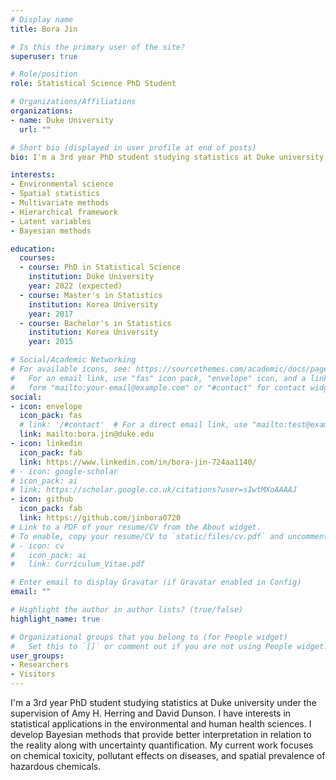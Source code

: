 ```yaml
---
# Display name
title: Bora Jin

# Is this the primary user of the site?
superuser: true

# Role/position
role: Statistical Science PhD Student

# Organizations/Affiliations
organizations:
- name: Duke University
  url: ""

# Short bio (displayed in user profile at end of posts)
bio: I'm a 3rd year PhD student studying statistics at Duke university.

interests:
- Environmental science 
- Spatial statistics 
- Multivariate methods
- Hierarchical framework
- Latent variables 
- Bayesian methods

education:
  courses:
  - course: PhD in Statistical Science 
    institution: Duke University
    year: 2022 (expected)
  - course: Master's in Statistics 
    institution: Korea University
    year: 2017
  - course: Bachelor's in Statistics
    institution: Korea University
    year: 2015

# Social/Academic Networking
# For available icons, see: https://sourcethemes.com/academic/docs/page-builder/#icons
#   For an email link, use "fas" icon pack, "envelope" icon, and a link in the
#   form "mailto:your-email@example.com" or "#contact" for contact widget.
social:
- icon: envelope
  icon_pack: fas
  # link: '/#contact'  # For a direct email link, use "mailto:test@example.org".
  link: mailto:bora.jin@duke.edu
- icon: linkedin
  icon_pack: fab
  link: https://www.linkedin.com/in/bora-jin-724aa1140/
# - icon: google-scholar
# icon_pack: ai
# link: https://scholar.google.co.uk/citations?user=sIwtMXoAAAAJ
- icon: github
  icon_pack: fab
  link: https://github.com/jinbora0720
# Link to a PDF of your resume/CV from the About widget.
# To enable, copy your resume/CV to `static/files/cv.pdf` and uncomment the lines below.
# - icon: cv
#   icon_pack: ai
#   link: Curriculum_Vitae.pdf

# Enter email to display Gravatar (if Gravatar enabled in Config)
email: ""

# Highlight the author in author lists? (true/false)
highlight_name: true

# Organizational groups that you belong to (for People widget)
#   Set this to `[]` or comment out if you are not using People widget.
user_groups:
- Researchers
- Visitors
---
```


I'm a 3rd year PhD student studying statistics at Duke university under the supervision of Amy H. Herring and David Dunson. I have interests in statistical applications in the environmental and human health sciences. I develop Bayesian methods that provide better interpretation in relation to the reality along with uncertainty quantification. My current work focuses on chemical toxicity, pollutant effects on diseases, and spatial prevalence of hazardous chemicals.
